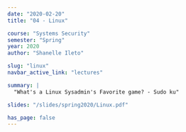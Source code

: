 ```yaml
---
date: "2020-02-20"
title: "04 - Linux"

course: "Systems Security"
semester: "Spring"
year: 2020
author: "Shanelle Ileto"

slug: "linux"
navbar_active_link: "lectures"

summary: |
  "What's a Linux Sysadmin's Favorite game? - Sudo ku"

slides: "/slides/spring2020/Linux.pdf"

has_page: false
---
```

